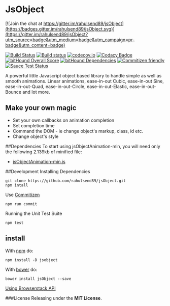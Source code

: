 JsObject
========

[![Join the chat at https://gitter.im/rahulsend89/jsObject](https://badges.gitter.im/rahulsend89/jsObject.svg)](https://gitter.im/rahulsend89/jsObject?utm_source=badge&utm_medium=badge&utm_campaign=pr-badge&utm_content=badge)

[![Build Status](https://travis-ci.org/rahulsend89/jsObject.svg?branch=master)](https://travis-ci.org/rahulsend89/jsObject)
[![Build status](https://ci.appveyor.com/api/projects/status/xlauhppk74yrd7o4?svg=true)](https://ci.appveyor.com/project/rahulsend89/jsobject)
[![codecov.io](https://codecov.io/github/rahulsend89/jsObject/coverage.svg?branch=master)](https://codecov.io/github/rahulsend89/jsObject?branch=master)
[![Codacy Badge](https://api.codacy.com/project/badge/grade/95e0be54b477475c8369689e474618a7)](https://www.codacy.com/app/rahul-send89/jsObject)
[![bitHound Overall Score](https://www.bithound.io/github/rahulsend89/jsObject/badges/score.svg)](https://www.bithound.io/github/rahulsend89/jsObject)
[![bitHound Dependencies](https://www.bithound.io/github/rahulsend89/jsObject/badges/dependencies.svg)](https://www.bithound.io/github/rahulsend89/jsObject/master/dependencies/npm)
[![Commitizen friendly](https://img.shields.io/badge/commitizen-friendly-brightgreen.svg)](http://commitizen.github.io/cz-cli/)
[![Sauce Test Status](https://saucelabs.com/browser-matrix/rahul_send89.svg)](https://saucelabs.com/u/rahul_send89)
<!-- [![semantic-release](https://img.shields.io/badge/%20%20%F0%9F%93%A6%F0%9F%9A%80-semantic--release-e10079.svg)](https://github.com/semantic-release/semantic-release) -->

A powerful little Javascript object based library to handle simple as well as smooth animations. Linear animations, ease-in-out Cubic, ease-in-out Sine, ease-in-out-Quad, ease-in-out-Circle, ease-in-out-Elastic, ease-in-out-Bounce and lot more.  

## Make your own magic
* Set your own callbacks on animation completion
* Set completion time
* Command the DOM - ie change object's markup, class, id etc.
* Change object's style

##Dependencies
To start using jsObjectAnimation-min, you will need only the following 2.139kb of minified file:
* [jsObjectAnimation-min.js](https://github.com/rahulsend89/jsObject/blob/master/src/min/jsObjectAnimation-min.js)

##Development
Installing Dependencies
```
git clone https://github.com/rahulsend89/jsObject.git
npm intall
```

Use [Commitizen](http://commitizen.github.io/cz-cli/) 
```
npm run commit
```

Running the Unit Test Suite
```
npm test
```

## install

With [npm](https://www.npmjs.com/) do:

```
npm install -D jsobject
```

With [bower](bower) do:

```
bower install jsObject --save
```

[Using Browserstack API](https://www.browserstack.com)

###License
Releasing under the <b>MIT License</b>.

